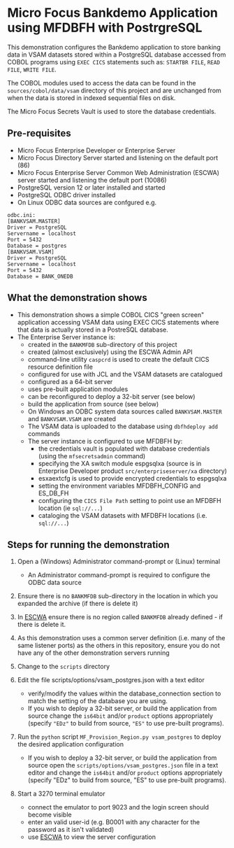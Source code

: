 # Micro Focus Bankdemo Application using MFDBFH with PostrgreSQL
This demonstration configures the Bankdemo application to store banking data in VSAM datasets 
stored within a PostgreSQL database accessed from COBOL programs using `EXEC CICS` statements such as: `STARTBR FILE`, `READ FILE`, `WRITE FILE`. 

The COBOL modules used to access the data can be found in the `sources/cobol/data/vsam` directory of this project and are unchanged from when the data is stored in indexed sequential files on disk.

The Micro Focus Secrets Vault is used to store the database credentials.

## Pre-requisites
- Micro Focus Enterprise Developer or Enterprise Server
- Micro Focus Directory Server started and listening on the default port (86)
- Micro Focus Enterprise Server Common Web Administration (ESCWA) server started and listening the default port (10086)
- PostgreSQL version 12 or later installed and started
- PostgreSQL ODBC driver installed 
- On Linux ODBC data sources are confgured e.g.
```
odbc.ini:
[BANKVSAM.MASTER] 
Driver = PostgreSQL
Servername = localhost
Port = 5432
Database = postgres
[BANKVSAM.VSAM] 
Driver = PostgreSQL
Servername = localhost
Port = 5432
Database = BANK_ONEDB
```

## What the demonstration shows
- This demonstration shows a simple COBOL CICS "green screen" application accessing VSAM data using EXEC CICS statements where that data is actually stored in a PostreSQL database. 
- The Enterprise Server instance is:
    - created in the `BANKMFDB` sub-directory of this project
    - created (almost exclusively) using the ESCWA Admin API
    - command-line utility `caspcrd` is used to create the default CICS resource definition file
    - configured for use with JCL and the VSAM datasets are catalogued 
    - configured as a 64-bit server
    - uses pre-built application modules
    - can be reconfigured to deploy a 32-bit server (see below)
    - build the application from source (see below)
    - On Windows an ODBC system data sources called `BANKVSAM.MASTER` and `BANKVSAM.VSAM` are created
    - The VSAM data is uploaded to the database using `dbfhdeploy add` commands 
    - The server instance is configured to use MFDBFH by:
        - the credentials vault is populated with database credentials (using the `mfsecretsadmin` command)
        - specifying the XA switch module espgsqlxa (source is in Enterprise Developer product `src/enterpriseserver/xa` directory)
        - esxaextcfg is used to provide encrypted credentials to espgsqlxa
        - setting the environment variables MFDBFH_CONFIG and ES_DB_FH
        - configuring the `CICS File Path` setting to point use an MFDBFH location (ie `sql://...`)
        - cataloging the VSAM datasets with MFDBFH locations (i.e. `sql://...`)

## Steps for running the demonstration
1. Open a (Windows) Administrator command-prompt or (Linux) terminal
    - An Administrator command-prompt is required to configure the ODBC data source
2. Ensure there is no `BANKMFDB` sub-directory in the location in which you expanded the archive (if there is delete it)
3. In [ESCWA](http://localhost:10086/#/native/ds/127.0.0.1/86/regions) ensure there is no region called `BANKMFDB` already defined - if there is delete it.
4. As this demonstration uses a common server definition (i.e. many of the same listener ports) as the others in this repository, ensure you do not have any of the other demonstration servers running
5. Change to the `scripts` directory
6. Edit the file scripts/options/vsam_postgres.json with a text editor 
    - verify/modify the values within the 
database_connection section to match the setting of the database you are using.
    - If you wish to deploy a 32-bit server, or build the application from source change the `is64bit` and/or `product` options appropriately (specify `"EDz"` to build from source, `"ES"` to use pre-built programs).

6. Run the `python` script `MF_Provision_Region.py vsam_postgres` to deploy the desired application configuration
    - If you wish to deploy a 32-bit server, or build the application from source open the `scripts/options/vsam_postgres.json` file in a text editor and change the `is64bit` and/or `product` options appropriately (specify "EDz" to build from source, "ES" to use pre-built programs).
7. Start a 3270 terminal emulator 
    - connect the emulator to port 9023 and the login screen should become visible
    - enter an valid user-id (e.g. B0001 with any character for the password as it isn't validated)
    - use [ESCWA](http://localhost:10086/#/native/ds/127.0.0.1/86/region/BANKMFDB/generalproperties) to view the server configuration
    